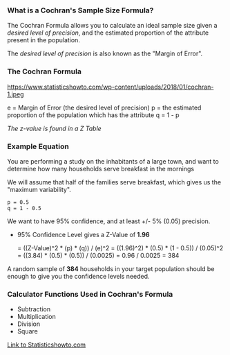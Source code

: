 ### What is a Cochran's Sample Size Formula?
The Cochran Formula allows you to calculate an ideal sample size given a *desired level of precision*, and the estimated proportion of the attribute present in the population.

The *desired level of precision* is also known as the "Margin of Error".


### The Cochran Formula

https://www.statisticshowto.com/wp-content/uploads/2018/01/cochran-1.jpeg

e = Margin of Error (the desired level of precision)
p = the estimated proportion of the population which has the attribute
q = 1 - p

*The z-value is found in a Z Table*

### Example Equation

You are performing a study on the inhabitants of a large town, and want to determine how many households serve breakfast in the mornings

We will assume that half of the families serve breakfast, which gives us the "maximum variability".

    p = 0.5
    q = 1 - 0.5
    
We want to have 95% confidence, and at least +/- 5% (0.05) precision.
 * 95% Confidence Level gives a Z-Value of **1.96**
 
 
    = ((Z-Value)^2 * (p) * (q)) / (e)^2
    = ((1.96)^2) * (0.5) * (1 - 0.5)) / (0.05)^2
    = ((3.84) * (0.5) * (0.5)) / (0.0025)
    = 0.96 / 0.0025
    = 384

A random sample of **384** households in your target population should be enough to give you the confidence levels needed.


### Calculator Functions Used in Cochran's Formula

 * Subtraction
 * Multiplication
 * Division
 * Square
 



[Link to Statisticshowto.com](https://www.statisticshowto.com/probability-and-statistics/find-sample-size/#Cochran)